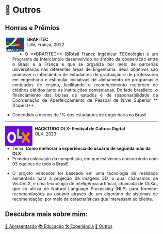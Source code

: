 # 🌟 Outros

## Honras e Prêmios

<p>
<img src="../../assets/brafitec.jpg" alt="Smiley face image"
style="float:left; width:65px; height:52px;">
<span style="vertical-align:bottom">
&nbsp <strong>  BRAFITEC </strong> <br>
&nbsp Lille, França, 2022 <br>
</span>
</p>

* <p align="justify">O **BRAFITEC** (BRAsil France Ingénieur TECnologia) é um Programa de Intercâmbio desenvolvido no âmbito da cooperação entre o Brasil e a França e que se organiza por meio de parcerias universitárias nas diferentes áreas de Engenharia. Seus objetivos são promover o intercâmbio de estudantes de graduação e de professores em engenharia e estimular iniciativas de alinhamento de programas e conteúdos de ensino, facilitando o reconhecimento recíproco de créditos obtidos junto às instituições conveniadas. Do lado brasileiro, o financiamento das bolsas de estudos é de responsabilidade da Coordenação de Aperfeiçoamento de Pessoal de Nível Superior **(Capes)**.</p>
* <p align="justify">Concedido a menos de 1% dos estudantes de engenharia no Brasil.</p>
<hr size="30">
<p>
<img src="../../assets/Logo_olx.png" alt="Smiley face image"
style="float:left; width:90px; height:65px;">
<span style="vertical-align:bottom">
&nbsp <strong>  HACKTUDO OLX- Festival de Cultura Digital </strong> <br>
&nbsp OLX, 2023<br><br>
</span>
</p>

* Tema: <strong>Como melhorar a experiência do usuário de segunda mão da OLX</strong>
* Primeira colocação da competição, em que estivemos concorrendo com 93 equipes de todo o Brasil!
* <p align="justify"> O projeto vencedor foi baseado em uma tecnologia de realidade aumentada para a projeção de imagens 3D, o qual chamamos de VisiOnLX, e uma tecnologia de inteligência artificial, chamada de OLXat, que se utiliza de Natural Language Processing (NLP) para fornecer recomendações ao usuário através de um algoritmo de sistemas de recomendação, por meio de características que interessam ao cliente.</p>

## Descubra mais sobre mim:

<div class="grid">
  <a href="/" class="md-button md-button--primary">👋 Apresentação</a>
  <a href="/education" class="md-button md-button--primary">📚 Educação</a>
  <a href="/professional" class="md-button md-button--primary">🛠️ Experiência</a>
  <a href="#" class="md-button md-button--primary">🌟 Outros</a>
</div>

